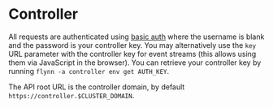 <h1>Controller</h1>


All requests are authenticated using [basic auth](https://en.wikipedia.org/wiki/Basic_access_authentication) where the username is blank and the password is your controller key. You may alternatively use the `key` URL parameter with the controller key for event streams (this allows using them via JavaScript in the browser). You can retrieve your controller key by running `flynn -a controller env get AUTH_KEY`.

The API root URL is the controller domain, by default `https://controller.$CLUSTER_DOMAIN`.
